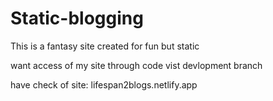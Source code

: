 # Static-blogging
This is a fantasy site created for fun but static

want access of my site through code vist devlopment branch

have check of site: lifespan2blogs.netlify.app

